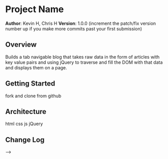 # Project Name

**Author**: Kevin H, Chris H
**Version**: 1.0.0 (increment the patch/fix version number up if you make more commits past your first submission)

## Overview
<!-- Provide a high level overview of what this application is and why you are building it, beyond the fact that it's an assignment for a Code Fellows 301 class. (i.e. What's your problem domain?) -->
Builds a tab navigable blog that takes raw data in the form of articles with key value pairs and using jQuery to traverse and fill the DOM with that data and displays them on a page.

## Getting Started
<!-- What are the steps that a user must take in order to build this app on their own machine and get it running? -->
fork and clone from github 

## Architecture
<!-- Provide a detailed description of the application design. What technologies (languages, libraries, etc) you're using, and any other relevant design information. -->
html 
css
js jQuery

## Change Log
<!-- Use this are to document the iterative changes made to your application as each feature is successfully implemented. Use time stamps. Here's an examples:

01-01-2001 4:59pm - Application now has a fully-functional express server, with GET and POST routes for the book resource.

## Credits and Collaborations
<!-- Give credit (and a link) to other people or resources that helped you build this application. -->
-->
